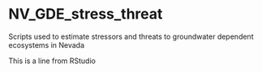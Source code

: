 # NV_GDE_stress_threat
Scripts used to estimate stressors and threats to groundwater dependent ecosystems in Nevada

This is a line from RStudio